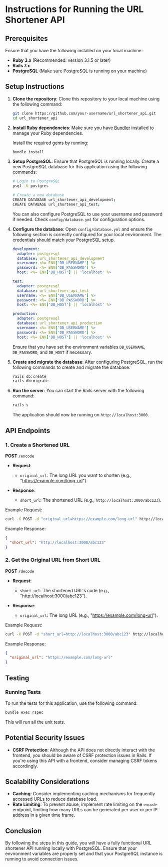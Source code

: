 
# Instructions for Running the URL Shortener API

## Prerequisites

Ensure that you have the following installed on your local machine:

- **Ruby 3.x** (Recommended: version 3.1.5 or later)
- **Rails 7.x**
- **PostgreSQL** (Make sure PostgreSQL is running on your machine)

## Setup Instructions

1. **Clone the repository**:
   Clone this repository to your local machine using the following command:

   ```bash
   git clone https://github.com/your-username/url_shortener_api.git
   cd url_shortener_api
   ```

2. **Install Ruby dependencies**:
   Make sure you have [Bundler](https://bundler.io/) installed to manage your Ruby dependencies.

   Install the required gems by running:

   ```bash
   bundle install
   ```

3. **Setup PostgreSQL**:
   Ensure that PostgreSQL is running locally. Create a new PostgreSQL database for this application using the following commands:

   ```bash
   # Login to PostgreSQL
   psql -U postgres

   # Create a new database
   CREATE DATABASE url_shortener_api_development;
   CREATE DATABASE url_shortener_api_test;
   ```

   You can also configure PostgreSQL to use your username and password if needed. Check `config/database.yml` for configuration options.

4. **Configure the database**:
   Open `config/database.yml` and ensure the following section is correctly configured for your local environment. The credentials should match your PostgreSQL setup.

   ```yaml
   development:
     adapter: postgresql
     database: url_shortener_api_development
     username: <%= ENV['DB_USERNAME'] %>
     password: <%= ENV['DB_PASSWORD'] %>
     host: <%= ENV['DB_HOST'] || 'localhost' %>

   test:
     adapter: postgresql
     database: url_shortener_api_test
     username: <%= ENV['DB_USERNAME'] %>
     password: <%= ENV['DB_PASSWORD'] %>
     host: <%= ENV['DB_HOST'] || 'localhost' %>

   production:
     adapter: postgresql
     database: url_shortener_api_production
     username: <%= ENV['DB_USERNAME'] %>
     password: <%= ENV['DB_PASSWORD'] %>
     host: <%= ENV['DB_HOST'] || 'localhost' %>
   ```

   Ensure that you have set the environment variables `DB_USERNAME`, `DB_PASSWORD`, and `DB_HOST` if necessary.

5. **Create and migrate the database**:
   After configuring PostgreSQL, run the following commands to create and migrate the database:

   ```bash
   rails db:create
   rails db:migrate
   ```

6. **Run the server**:
   You can start the Rails server with the following command:

   ```bash
   rails s
   ```

   The application should now be running on `http://localhost:3000`.

## API Endpoints

### 1. **Create a Shortened URL**

**POST** `/encode`

- **Request**:
  - `original_url`: The long URL you want to shorten (e.g., "https://example.com/long-url").

- **Response**:
  - `short_url`: The shortened URL (e.g., `http://localhost:3000/abc123`).

Example Request:

```bash
curl -X POST -d "original_url=https://example.com/long-url" http://localhost:3000/encode
```

Example Response:

```json
{
  "short_url": "http://localhost:3000/abc123"
}
```

### 2. **Get the Original URL from Short URL**

**POST** `/decode`

- **Request**:
  - `short_url`: The shortened URL's code (e.g., "http://localhost:3000/abc123").

- **Response**:
  - `original_url`: The long URL (e.g., "https://example.com/long-url").

Example Request:

```bash
curl -X POST -d "short_url=http://localhost:3000/abc123" http://localhost:3000/decode
```

Example Response:

```json
{
  "original_url": "https://example.com/long-url"
}
```

## Testing

### Running Tests

To run the tests for this application, use the following command:

```bash
bundle exec rspec
```

This will run all the unit tests.

## Potential Security Issues

- **CSRF Protection**: Although the API does not directly interact with the frontend, you should be aware of CSRF protection issues in Rails. If you're using this API with a frontend, consider managing CSRF tokens accordingly.

## Scalability Considerations

- **Caching**: Consider implementing caching mechanisms for frequently accessed URLs to reduce database load.
- **Rate Limiting**: To prevent abuse, implement rate limiting on the `encode` endpoint, limiting how many URLs can be generated per user or per IP address in a given time frame.

## Conclusion

By following the steps in this guide, you will have a fully functional URL shortener API running locally with PostgreSQL. Ensure that your environment variables are properly set and that your PostgreSQL instance is running to avoid connection issues.
